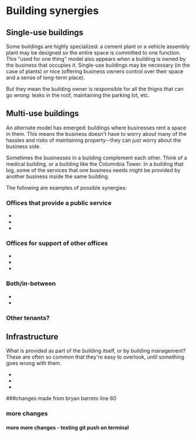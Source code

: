 # Building synergies

## Single-use buildings

Some buildings are highly specialized: a cement plant or a vehicle
assembly plant may be designed so the entire space is committed to one
function. This "used for one thing" model also appears when a building
is owned by the business that occupies it. Single-use buildings may
be necessary (in the case of plants) or nice (offering business owners
control over their space and a sense of long-term place).

But they mean the building owner is responsible for all the thigns that
can go wrong: leaks in the roof, maintaining the parking lot, etc.

## Multi-use buildings

An alternate model has emerged: buildings where businesses rent a
space in them. This means the business doesn't have to worry about
many of the hassles and risks of maintaining property--they can just
worry about the business side.

Sometimes the businesses in a building complement each other.
Think of a medical building, or a building like the Columnbia Tower.
In a building that big, some of the services that one business needs
might be provided by another business inside the same building.

The following are examples of possible synergies:

### Offices that provide a public service

-
-
-

### Offices for support of other offices

-
-
-

### Both/in-between

-
-

### Other tenants?

## Infrastructure

What is provided as part of the building itself, or by building
management? These are often so common that they're easy to overlook,
until something goes wrong with them.

-
-
-

###changes made from bryan barreto line 60

### more changes

#### more more changes - testing git push on terminal
